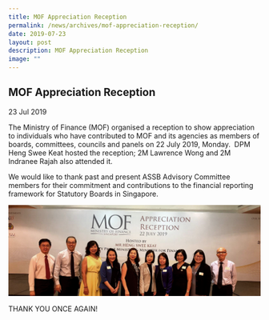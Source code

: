 ```yaml
---
title: MOF Appreciation Reception
permalink: /news/archives/mof-appreciation-reception/
date: 2019-07-23
layout: post
description: MOF Appreciation Reception
image: ""
---
```

MOF Appreciation Reception
--------------------------

23 Jul 2019

The Ministry of Finance (MOF) organised a reception to show appreciation to individuals who have contributed to MOF and its agencies as members of boards, committees, councils and panels on 22 July 2019, Monday.  DPM Heng Swee Keat hosted the reception; 2M Lawrence Wong and 2M Indranee Rajah also attended it. 

We would like to thank past and present ASSB Advisory Committee members for their commitment and contributions to the financial reporting framework for Statutory Boards in Singapore.

![](/images/Images/Default%20Source/Banners/mof-appreciation-day-1.png)

THANK YOU ONCE AGAIN!